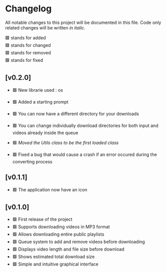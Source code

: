 # Changelog

All notable changes to this project will be documented in this file.
Code only related changes will be written *in italic.*

🟩 stands for added<br>
🟦 stands for changed<br>
🟥 stands for removed<br>
🟪 stands for fixed<br>

## [v0.2.0]
- 🟩 New librarie used : os
- 🟩 Added a starting prompt
- 🟩 You can now have a different directory for your downloads
- 🟩 You can change individually download directories for both input and videos already inside the queue

- 🟦 *Moved the Utils class to be the first loaded class*

- 🟪 Fixed a bug that would cause a crash if an error occured during the converting process

## [v0.1.1]
- 🟩 The application now have an icon

## [v0.1.0]
- 🟩 First release of the project  
- 🟩 Supports downloading videos in MP3 format  
- 🟩 Allows downloading entire public playlists  
- 🟩 Queue system to add and remove videos before downloading  
- 🟩 Displays video length and file size before download  
- 🟩 Shows estimated total download size  
- 🟩 Simple and intuitive graphical interface  